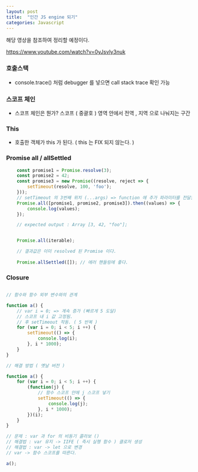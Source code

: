 ```yaml
---
layout: post
title:  "인간 JS engine 되기"
categories: Javascript
---
```

해당 영상을 참조하여 정리할 예정이다.

https://www.youtube.com/watch?v=0yJsvly3nuk

### 호출스택
- console.trace() 처럼 debugger 를 넣으면 call stack trace 확인 가능
### 스코프 체인
- 스코프 체인은 뭔가?
스코프 ( 중괄호 ) 영역 안에서 전역 , 지역 으로 나눠지는 구간
### This
- 호출한 객체가 this 가 된다. ( this 는 FIX 되지 않는다. )

### Promise all / allSettled

```javascript
    const promise1 = Promise.resolve(3);
    const promise2 = 42;
    const promise3 = new Promise((resolve, reject => {
        setTimeout(resolve, 100, 'foo');
    }));
    // setTimeout 의 3번째 위치 (...args) => function 에 추가 파라미터를 전달할 때 사용된다.
    Promise.all([promise1, promise2, promise3]).then((values) => {
        console.log(values);
    });

    // expected output : Array [3, 42, "foo"];


    Promise.all(iterable);

    // 결과값은 이미 resolved 된 Promise 이다.
    
    Promise.allSettled([]); // 에러 핸들링에 좋다.

```

### Closure
```javascript

// 함수와 함수 외부 변수와의 관계

function a() {
    // var i = 0; => 계속 증가 (빠르게 5 도달)
    // 스코프 내 i 값 고정됨.
    // 후 setTimeout 작동. ( 5 반복 )
    for (var i = 0; i < 5; i ++) {
        setTimeout(() => {
            console.log(i);
        }, i * 1000);
    }
}

// 해결 방법 ( 옛날 버전 )

function a() {
    for (var i = 0; i < 5; i ++) {
        (function(j) {
            // 함수 스코프 안에 j 스코프 넣기
            setTimeout(() => {
                console.log(j);
            }, i * 1000);
        })(i);
    }
}

// 문제 : var 과 for 의 비동기 콜라보 ()
// 해결법 : var 유지 -> IIFE ( 즉시 실행 함수 ) 클로저 생성
// 해결법 : var -> let 으로 변경
// var -> 함수 스코프를 따른다.

a();

```